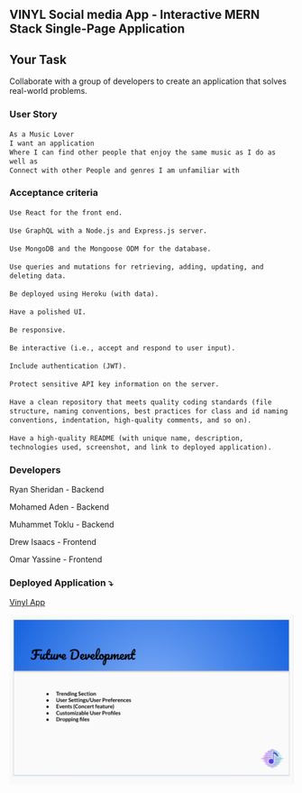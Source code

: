 ## VINYL Social media App - Interactive MERN Stack Single-Page Application

## Your Task

Collaborate with a group of developers to create an application that solves real-world problems.

### User Story

```
As a Music Lover
I want an application
Where I can find other people that enjoy the same music as I do as well as
Connect with other People and genres I am unfamiliar with

```

### Acceptance criteria

```
Use React for the front end.

Use GraphQL with a Node.js and Express.js server.

Use MongoDB and the Mongoose ODM for the database.

Use queries and mutations for retrieving, adding, updating, and deleting data.

Be deployed using Heroku (with data).

Have a polished UI.

Be responsive.

Be interactive (i.e., accept and respond to user input).

Include authentication (JWT).

Protect sensitive API key information on the server.

Have a clean repository that meets quality coding standards (file structure, naming conventions, best practices for class and id naming conventions, indentation, high-quality comments, and so on).

Have a high-quality README (with unique name, description, technologies used, screenshot, and link to deployed application).
```

### Developers

Ryan Sheridan - Backend

Mohamed Aden - Backend

Muhammet Toklu - Backend

Drew Isaacs - Frontend

Omar Yassine - Frontend

### Deployed Application ⤵️

[Vinyl App](https://github.com/NightlineCoder/Vinyl-Social-Media)

![Project Demo](./assets/appDemo.png)
